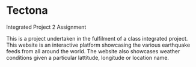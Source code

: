 # Tectona
Integrated Project 2 Assignment

This is a project undertaken in the fulfilment of a class integrated project. 
This website is an interactive platform showcasing the various earthquake feeds from all around the world.
The website also showcases weather conditions given a particular lattitude, longitude or location name. 

